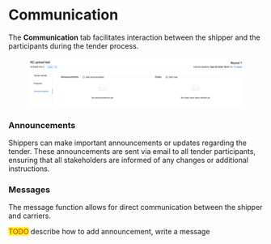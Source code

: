 # Communication

The **Communication** tab facilitates interaction between the shipper and the participants during the tender process.

<figure><img src="../../../.gitbook/assets/Screenshot 2024-09-17 at 14.34.42.png" alt=""><figcaption></figcaption></figure>

### **Announcements**

Shippers can make important announcements or updates regarding the tender. These announcements are sent via email to all tender participants, ensuring that all stakeholders are informed of any changes or additional instructions.

### **Messages**

The message function allows for direct communication between the shipper and carriers.

<mark style="color:red;">TODO</mark> describe how to add announcement, write a message
